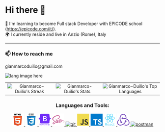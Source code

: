 <h1>Hi there 👋</h1>

🌱 I'm learning to become Full stack Developer with EPICODE school (https://epicode.com/it/).</br>
🌍 I currently reside and live in Anzio (Rome), Italy
<hr/>
<h3>📫 How to reach me</h3>
<p>gianmarcoduilio@gmail.com</p>



  <img src="https://github.com/alansmathew/alansmathew/raw/master/lang.gif" alt="lang image here" style="max-width: 100%; display: inline-block;" data-target="animated-image.originalImage">




<table align="center">
  <tr>
    <td align="center" >
      <img class="github-stats" src="https://github-readme-streak-stats.herokuapp.com/?user=Gianmarco-Duilio&theme=prussian&hide_border=true" alt="Gianmarco-Duilio's Streak" />
    </td>
    <td align="center">
      <img class="github-stats" src="https://github-readme-stats.vercel.app/api?username=Gianmarco-Duilio&theme=prussian&show_icons=true&hide_border=true&count_private=false" alt="Gianmarco-Duilio's Stats" />
    </td>
    <td align="center">
      <img class="github-stats" src="https://github-readme-stats.vercel.app/api/top-langs/?username=Gianmarco-Duilio&theme=prussian&show_icons=true&hide_border=true&layout=compact" alt="Gianmarco-Duilio's Top Languages" />
    </td>
  </tr>
</table>
</hr>
<div align="center" >
<h3 >Languages and Tools:</h3>
<p >

  <a href="https://www.w3.org/html/" target="_blank" rel="noreferrer"> <img src="https://raw.githubusercontent.com/devicons/devicon/master/icons/html5/html5-original-wordmark.svg" alt="html5" width="40" height="40"/> </a>
  <a href="https://www.w3schools.com/css/" target="_blank" rel="noreferrer"> <img src="https://raw.githubusercontent.com/devicons/devicon/master/icons/css3/css3-original-wordmark.svg" alt="css3" width="40" height="40"/> </a>
  <a href="https://getbootstrap.com" target="_blank" rel="noreferrer"> <img src="https://raw.githubusercontent.com/devicons/devicon/master/icons/bootstrap/bootstrap-plain-wordmark.svg" alt="bootstrap" width="40" height="40"/> </a>
  <a href="https://sass-lang.com" target="_blank" rel="noreferrer"> <img src="https://raw.githubusercontent.com/devicons/devicon/master/icons/sass/sass-original.svg" alt="sass" width="40" height="40"/> </a>
  <a href="https://git-scm.com/" target="_blank" rel="noreferrer"> <img src="https://www.vectorlogo.zone/logos/git-scm/git-scm-icon.svg" alt="git" width="40" height="40"/> </a>
  <a href="https://developer.mozilla.org/en-US/docs/Web/JavaScript" target="_blank" rel="noreferrer"> <img src="https://raw.githubusercontent.com/devicons/devicon/master/icons/javascript/javascript-original.svg" alt="javascript" width="40" height="40"/> </a> 
  <a href="https://www.typescriptlang.org/" target="_blank" rel="noreferrer"> <img src="https://raw.githubusercontent.com/devicons/devicon/master/icons/typescript/typescript-original.svg" alt="typescript" width="40" height="40"/> </a>
  <a href="https://reactjs.org/" target="_blank" rel="noreferrer"> <img src="https://raw.githubusercontent.com/devicons/devicon/master/icons/react/react-original-wordmark.svg" alt="react" width="40" height="40"/> </a>
  <a href="https://redux.js.org" target="_blank" rel="noreferrer"> <img src="https://raw.githubusercontent.com/devicons/devicon/master/icons/redux/redux-original.svg" alt="redux" width="40" height="40"/> </a>
  <a href="https://postman.com" target="_blank" rel="noreferrer"> <img src="https://www.vectorlogo.zone/logos/getpostman/getpostman-icon.svg" alt="postman" width="40" height="40"/> </a>
</p>
</div>
